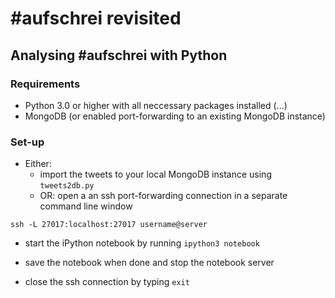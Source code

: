 # #aufschrei revisited

## Analysing #aufschrei with Python

### Requirements

* Python 3.0 or higher with all neccessary packages installed (...)
* MongoDB (or enabled port-forwarding to an existing MongoDB instance)

### Set-up

* Either:
  * import the tweets to your local MongoDB instance using `tweets2db.py`
  * OR: open a an ssh port-forwarding connection in a separate command line window
```
ssh -L 27017:localhost:27017 username@server
```
* start the iPython notebook by running
    `ipython3 notebook`

* save the notebook when done and stop the notebook server
* close the ssh connection by typing `exit`
